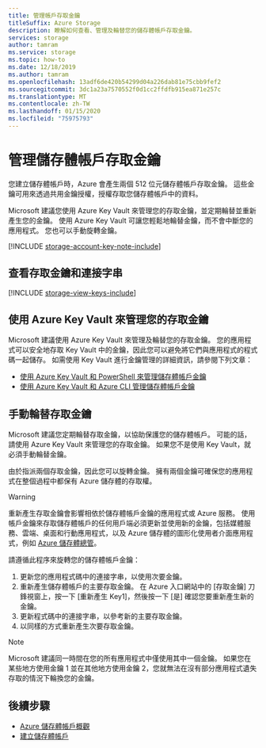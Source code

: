 ```yaml
---
title: 管理帳戶存取金鑰
titleSuffix: Azure Storage
description: 瞭解如何查看、管理及輪替您的儲存體帳戶存取金鑰。
services: storage
author: tamram
ms.service: storage
ms.topic: how-to
ms.date: 12/18/2019
ms.author: tamram
ms.openlocfilehash: 13adf6de420b54299d04a226dab81e75cbb9fef2
ms.sourcegitcommit: 3dc1a23a7570552f0d1cc2ffdfb915ea871e257c
ms.translationtype: MT
ms.contentlocale: zh-TW
ms.lasthandoff: 01/15/2020
ms.locfileid: "75975793"
---
```

# <a name="manage-storage-account-access-keys"></a>管理儲存體帳戶存取金鑰

您建立儲存體帳戶時，Azure 會產生兩個 512 位元儲存體帳戶存取金鑰。 這些金鑰可用來透過共用金鑰授權，授權存取您儲存體帳戶中的資料。

Microsoft 建議您使用 Azure Key Vault 來管理您的存取金鑰，並定期輪替並重新產生您的金鑰。 使用 Azure Key Vault 可讓您輕鬆地輪替金鑰，而不會中斷您的應用程式。 您也可以手動旋轉金鑰。

[!INCLUDE [storage-account-key-note-include](../../../includes/storage-account-key-note-include.md)]

## <a name="view-access-keys-and-connection-string"></a>查看存取金鑰和連接字串

[!INCLUDE [storage-view-keys-include](../../../includes/storage-view-keys-include.md)]

## <a name="use-azure-key-vault-to-manage-your-access-keys"></a>使用 Azure Key Vault 來管理您的存取金鑰

Microsoft 建議使用 Azure Key Vault 來管理及輪替您的存取金鑰。 您的應用程式可以安全地存取 Key Vault 中的金鑰，因此您可以避免將它們與應用程式的程式碼一起儲存。 如需使用 Key Vault 進行金鑰管理的詳細資訊，請參閱下列文章：

- [使用 Azure Key Vault 和 PowerShell 來管理儲存體帳戶金鑰](../../key-vault/key-vault-overview-storage-keys-powershell.md)
- [使用 Azure Key Vault 和 Azure CLI 管理儲存體帳戶金鑰](../../key-vault/key-vault-ovw-storage-keys.md)

## <a name="manually-rotate-access-keys"></a>手動輪替存取金鑰

Microsoft 建議您定期輪替存取金鑰，以協助保護您的儲存體帳戶。 可能的話，請使用 Azure Key Vault 來管理您的存取金鑰。 如果您不是使用 Key Vault，就必須手動輪替金鑰。

由於指派兩個存取金鑰，因此您可以旋轉金鑰。 擁有兩個金鑰可確保您的應用程式在整個過程中都保有 Azure 儲存體的存取權。

> [!WARNING]
> 重新產生存取金鑰會影響相依於儲存體帳戶金鑰的應用程式或 Azure 服務。 使用帳戶金鑰來存取儲存體帳戶的任何用戶端必須更新並使用新的金鑰，包括媒體服務、雲端、桌面和行動應用程式，以及 Azure 儲存體的圖形化使用者介面應用程式，例如 [Azure 儲存體總管](https://azure.microsoft.com/features/storage-explorer/)。

請遵循此程序來旋轉您的儲存體帳戶金鑰：

1. 更新您的應用程式碼中的連接字串，以使用次要金鑰。
2. 重新產生儲存體帳戶的主要存取金鑰。 在 Azure 入口網站中的 [存取金鑰] 刀鋒視窗上，按一下 [重新產生 Key1]，然後按一下 [是] 確認您要重新產生新的金鑰。
3. 更新程式碼中的連接字串，以參考新的主要存取金鑰。
4. 以同樣的方式重新產生次要存取金鑰。

> [!NOTE]
> Microsoft 建議同一時間在您的所有應用程式中僅使用其中一個金鑰。 如果您在某些地方使用金鑰 1 並在其他地方使用金鑰 2，您就無法在沒有部分應用程式遺失存取的情況下輪換您的金鑰。

## <a name="next-steps"></a>後續步驟

- [Azure 儲存體帳戶概觀](storage-account-overview.md)
- [建立儲存體帳戶](storage-account-create.md)
